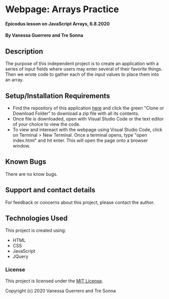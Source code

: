 # Webpage: Arrays Practice

#### Epicodus lesson on JavaScript Arrays, 6.8.2020

#### By Vanessa Guerrero and Tre Sonna

## Description

The purpose of this independent project is to create an application with a series of input fields where users may enter several of their favorite things. Then we wrote code to gather each of the input values to place them into an array.

## Setup/Installation Requirements

* Find the repository of this application [here]() and click the green "Clone or Download Folder" to download a zip file with all its contents.
* Once file is downloaded, open with Visual Studio Code or the text editor of your choice to view the code.
* To view and intereact with the webpage using Visual Studio Code, click on Terminal > New Terminal. Once a terminal opens, type "open index.html" and hit enter. This will open the page onto a browser window.

## Known Bugs

There are no know bugs.

## Support and contact details

For feedback or concerns about this project, please contact the author.

## Technologies Used

This project is created using:
* HTML
* CSS
* JavaScript
* JQuery

### License

This project is licensed under the [MIT License](https://opensource.org/licenses/MIT).

Copyright (c) 2020 Vanessa Guerrero and Tre Sonna